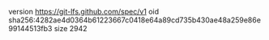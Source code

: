 version https://git-lfs.github.com/spec/v1
oid sha256:4282ae4d0364b61223667c0418e64a89cd735b430ae48a259e86e99144513fb3
size 2942
